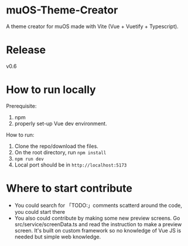 # muOS-Theme-Creator
A theme creator for muOS made with Vite (Vue + Vuetify + Typescript).

# Release
v0.6 

# How to run locally

Prerequisite:  
1. npm
2. properly set-up Vue dev environment. 

How to run:
1. Clone the repo/download the files.
2. On the root directory, run ```npm install ```
3. ```npm run dev ```
4. Local port should be in ```http://localhost:5173```

# Where to start contribute
- You could search for 「TODO:」comments scatterd around the code, you could start there
- You also could contribute by making some new preview screens. Go src/service/screenData.ts and read the instruction to make a preview screen. It's built on custom framework so no knowledge of Vue JS is needed but simple web knowledge.